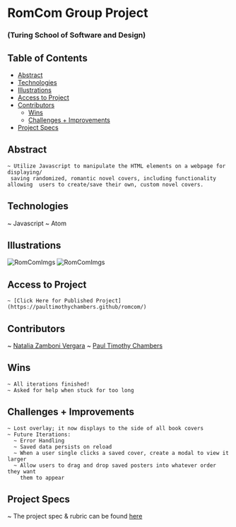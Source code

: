 # RomCom Group Project

### (Turing School of Software and Design)

## Table of Contents

  - [Abstract](#abstract)
  - [Technologies](#technologies)
  - [Illustrations](#illustrations)
  - [Access to Project](#access-to-project)
  - [Contributors](#contributors)
	- [Wins](#wins)
	- [Challenges + Improvements](#challenges-+-improvements)
  - [Project Specs](#project-specs)

## Abstract

	~ Utilize Javascript to manipulate the HTML elements on a webpage for displaying/
     saving randomized, romantic novel covers, including functionality allowing  users to create/save their own, custom novel covers.

## Technologies

  ~ Javascript
  ~ Atom

## Illustrations

  ![RomComImgs](https://i.imgur.com/ee2uGdT.png)
  ![RomComImgs](https://i.imgur.com/7CCZ5Jv.png)

## Access to Project

	~ [Click Here for Published Project](https://paultimothychambers.github/romcom/)

## Contributors

  ~ [Natalia Zamboni Vergara](https://github.com/nzambonivergara)
  ~ [Paul Timothy Chambers](https://github.com/PaulTimothyChambers)

## Wins

	~ All iterations finished!
	~ Asked for help when stuck for too long

## Challenges + Improvements

	~ Lost overlay; it now displays to the side of all book covers
	~ Future Iterations:
      ~ Error Handling
      ~ Saved data persists on reload
      ~ When a user single clicks a saved cover, create a modal to view it larger
      ~ Allow users to drag and drop saved posters into whatever order they want  
        them to appear

## Project Specs

  ~ The project spec & rubric can be found [here](https://frontend.turing.edu/projects/module-1/romcom-pair.html)
